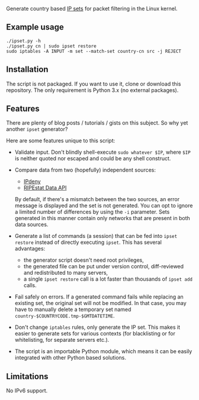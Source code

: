 Generate country based [IP sets](http://ipset.netfilter.org/) for packet
filtering in the Linux kernel.

## Example usage

	./ipset.py -h
	./ipset.py cn | sudo ipset restore
	sudo iptables -A INPUT -m set --match-set country-cn src -j REJECT

## Installation

The script is not packaged. If you want to use it, clone or download this
repository. The only requirement is Python 3.x (no external packages).

## Features

There are plenty of blog posts / tutorials / gists on this subject. So why yet
another `ipset` generator?

Here are some features unique to this script:

- Validate input. Don't blindly shell-execute `sudo whatever $IP`, where `$IP`
  is neither quoted nor escaped and could be any shell construct.

- Compare data from two (hopefully) independent sources:
	- [IPdeny](http://www.ipdeny.com/ipblocks/)
	- [RIPEstat Data API](https://stat.ripe.net/docs/data_api#country-resource-list)

  By default, if there's a mismatch between the two sources, an error message is
  displayed and the set is not generated. You can opt to ignore a limited number
  of differences by using the `-i` parameter. Sets generated in this manner
  contain only networks that are present in both data sources.

- Generate a list of commands (a session) that can be fed into `ipset restore`
  instead of directly executing `ipset`. This has several advantages:
	- the generator script doesn't need root privileges,
	- the generated file can be put under version control, diff-reviewed
	  and redistributed to many servers,
	- a single `ipset restore` call is a lot faster than thousands of
	  `ipset add` calls.

- Fail safely on errors. If a generated command fails while replacing an
  existing set, the original set will not be modified. In that case, you may
  have to manually delete a temporary set named
  `country-$COUNTRYCODE.tmp-$GMTDATETIME`.

- Don't change `iptables` rules, only generate the IP set. This makes it easier
  to generate sets for various contexts (for blacklisting or for whitelisting,
  for separate servers etc.).

- The script is an importable Python module, which means it can be easily
  integrated with other Python based solutions.

## Limitations

No IPv6 support.

